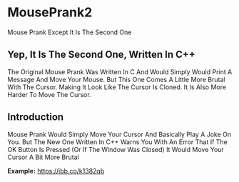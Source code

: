# MousePrank2
Mouse Prank Except It Is The Second One

## Yep, It Is The Second One, Written In C++
The Original Mouse Prank Was Written In C And Would Simply Would Print A Message And Move Your Mouse. But This One Comes A Little More Brutal With The Cursor. Making It Look Like The Cursor Is Cloned. It Is Also More Harder To Move The Cursor.

## Introduction
Mouse Prank Would Simply Move Your Cursor And Basically Play A Joke On You. But The New One Written In C++ Warns You With An Error That If The OK Button Is Pressed (Or If The Window Was Closed) It Would Move Your Cursor A Bit More Brutal

**Example:**
https://ibb.co/k1382qb

## 
